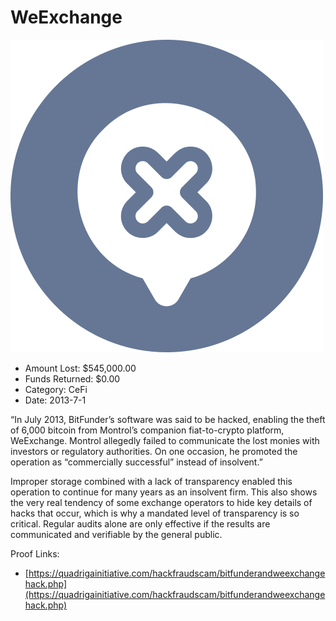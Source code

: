 # WeExchange
![WeExchange](/rektimages/WeExchange.png)
- Amount Lost: $545,000.00
- Funds Returned: $0.00
- Category: CeFi
- Date: 2013-7-1

“In July 2013, BitFunder’s software was said to be hacked, enabling the theft of 6,000 bitcoin from Montrol’s companion fiat-to-crypto platform, WeExchange. Montrol allegedly failed to communicate the lost monies with investors or regulatory authorities. On one occasion, he promoted the operation as “commercially successful” instead of insolvent.”  
  
Improper storage combined with a lack of transparency enabled this operation to continue for many years as an insolvent firm. This also shows the very real tendency of some exchange operators to hide key details of hacks that occur, which is why a mandated level of transparency is so critical. Regular audits alone are only effective if the results are communicated and verifiable by the general public.


Proof Links:
- [https://quadrigainitiative.com/hackfraudscam/bitfunderandweexchangehack.php](https://quadrigainitiative.com/hackfraudscam/bitfunderandweexchangehack.php)


